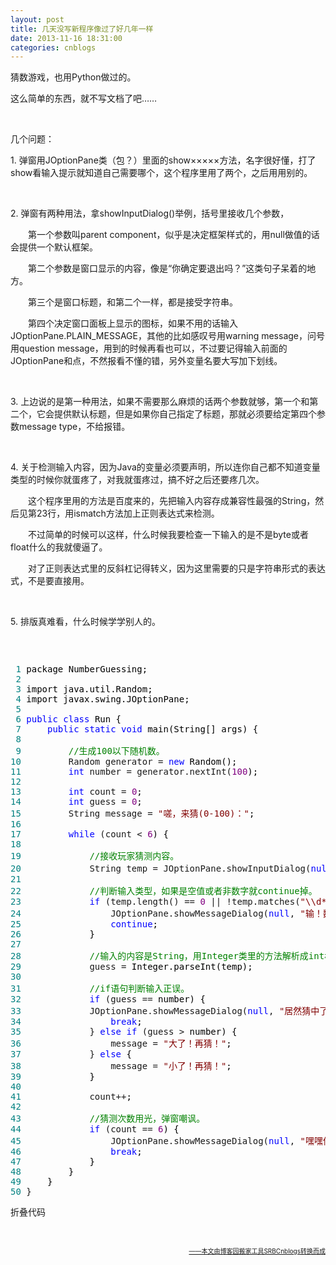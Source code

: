 ```yaml
---
layout: post
title: 几天没写新程序像过了好几年一样
date: 2013-11-16 18:31:00
categories: cnblogs
---
```


<p>猜数游戏，也用Python做过的。</p>
<p>这么简单的东西，就不写文档了吧&hellip;&hellip;</p>
<p>&nbsp;</p>
<p>几个问题：</p>
<p>1. 弹窗用JOptionPane类（包？）里面的show&times;&times;&times;&times;&times;方法，名字很好懂，打了show看输入提示就知道自己需要哪个，这个程序里用了两个，之后用用别的。</p>
<p>&nbsp;</p>
<p>2. 弹窗有两种用法，拿showInputDialog()举例，括号里接收几个参数，</p>
<p>　　第一个参数叫parent component，似乎是决定框架样式的，用null做值的话会提供一个默认框架。</p>
<p>　　第二个参数是窗口显示的内容，像是&ldquo;你确定要退出吗？&rdquo;这类句子呆着的地方。</p>
<p>　　第三个是窗口标题，和第二个一样，都是接受字符串。</p>
<p>　　第四个决定窗口面板上显示的图标，如果不用的话输入JOptionPane.PLAIN_MESSAGE，其他的比如感叹号用warning message，问号用question message，用到的时候再看也可以，不过要记得输入前面的JOptionPane和点，不然报看不懂的错，另外变量名要大写加下划线。</p>
<p>&nbsp;</p>
<p>3. 上边说的是第一种用法，如果不需要那么麻烦的话两个参数就够，第一个和第二个，它会提供默认标题，但是如果你自己指定了标题，那就必须要给定第四个参数message type，不给报错。</p>
<p>&nbsp;</p>
<p>4. 关于检测输入内容，因为Java的变量必须要声明，所以连你自己都不知道变量类型的时候你就蛋疼了，对我就蛋疼过，搞不好之后还要疼几次。</p>
<p>　　这个程序里用的方法是百度来的，先把输入内容存成兼容性最强的String，然后见第23行，用ismatch方法加上正则表达式来检测。</p>
<p>　　不过简单的时候可以这样，什么时候我要检查一下输入的是不是byte或者float什么的我就傻逼了。</p>
<p>　　对了正则表达式里的反斜杠记得转义，因为这里需要的只是字符串形式的表达式，不是要直接用。</p>
<p>&nbsp;</p>
<p>5. 排版真难看，什么时候学学别人的。</p>
<p>&nbsp;</p>
<div class="cnblogs_code" onclick="cnblogs_code_show('c73257b5-b368-4859-9485-b4d2790c0dbb')"><img id="code_img_closed_c73257b5-b368-4859-9485-b4d2790c0dbb" class="code_img_closed" src="http://images.cnblogs.com/OutliningIndicators/ContractedBlock.gif" alt="" /><img id="code_img_opened_c73257b5-b368-4859-9485-b4d2790c0dbb" class="code_img_opened" style="display: none;" onclick="cnblogs_code_hide('c73257b5-b368-4859-9485-b4d2790c0dbb',event)" src="http://images.cnblogs.com/OutliningIndicators/ExpandedBlockStart.gif" alt="" />
<div id="cnblogs_code_open_c73257b5-b368-4859-9485-b4d2790c0dbb" class="cnblogs_code_hide">
<pre><span style="color: #008080;"> 1</span> <span style="color: #000000;">package NumberGuessing;
</span><span style="color: #008080;"> 2</span> 
<span style="color: #008080;"> 3</span> <span style="color: #000000;">import java.util.Random;
</span><span style="color: #008080;"> 4</span> <span style="color: #000000;">import javax.swing.JOptionPane;
</span><span style="color: #008080;"> 5</span> 
<span style="color: #008080;"> 6</span> <span style="color: #0000ff;">public</span> <span style="color: #0000ff;">class</span><span style="color: #000000;"> Run {
</span><span style="color: #008080;"> 7</span>     <span style="color: #0000ff;">public</span> <span style="color: #0000ff;">static</span> <span style="color: #0000ff;">void</span><span style="color: #000000;"> main(String[] args) {
</span><span style="color: #008080;"> 8</span>         
<span style="color: #008080;"> 9</span>         <span style="color: #008000;">//</span><span style="color: #008000;">生成100以下随机数。</span>
<span style="color: #008080;">10</span>         Random generator = <span style="color: #0000ff;">new</span><span style="color: #000000;"> Random();
</span><span style="color: #008080;">11</span>         <span style="color: #0000ff;">int</span> number = generator.nextInt(<span style="color: #800080;">100</span><span style="color: #000000;">);
</span><span style="color: #008080;">12</span>         
<span style="color: #008080;">13</span>         <span style="color: #0000ff;">int</span> count = <span style="color: #800080;">0</span><span style="color: #000000;">;
</span><span style="color: #008080;">14</span>         <span style="color: #0000ff;">int</span> guess = <span style="color: #800080;">0</span><span style="color: #000000;">;
</span><span style="color: #008080;">15</span>         String message = <span style="color: #800000;">"</span><span style="color: #800000;">嗟，来猜(0-100)：</span><span style="color: #800000;">"</span><span style="color: #000000;">;
</span><span style="color: #008080;">16</span>         
<span style="color: #008080;">17</span>         <span style="color: #0000ff;">while</span> (count &lt; <span style="color: #800080;">6</span><span style="color: #000000;">) {
</span><span style="color: #008080;">18</span>             
<span style="color: #008080;">19</span>             <span style="color: #008000;">//</span><span style="color: #008000;">接收玩家猜测内容。</span>
<span style="color: #008080;">20</span>             String temp = JOptionPane.showInputDialog(<span style="color: #0000ff;">null</span>, message ,<span style="color: #800000;">"</span><span style="color: #800000;">猜！第</span><span style="color: #800000;">"</span> + (count+<span style="color: #800080;">1</span>) + <span style="color: #800000;">"</span><span style="color: #800000;">次！</span><span style="color: #800000;">"</span><span style="color: #000000;">, JOptionPane.WARNING_MESSAGE);
</span><span style="color: #008080;">21</span>             
<span style="color: #008080;">22</span>             <span style="color: #008000;">//</span><span style="color: #008000;">判断输入类型，如果是空值或者非数字就continue掉。</span>
<span style="color: #008080;">23</span>             <span style="color: #0000ff;">if</span> (temp.length() == <span style="color: #800080;">0</span> || !temp.matches(<span style="color: #800000;">"</span><span style="color: #800000;">\\d*</span><span style="color: #800000;">"</span><span style="color: #000000;">)) {
</span><span style="color: #008080;">24</span>                 JOptionPane.showMessageDialog(<span style="color: #0000ff;">null</span>, <span style="color: #800000;">"</span><span style="color: #800000;">输！数！字！</span><span style="color: #800000;">"</span><span style="color: #000000;">);
</span><span style="color: #008080;">25</span>                 <span style="color: #0000ff;">continue</span><span style="color: #000000;">;
</span><span style="color: #008080;">26</span> <span style="color: #000000;">            }
</span><span style="color: #008080;">27</span>             
<span style="color: #008080;">28</span>             <span style="color: #008000;">//</span><span style="color: #008000;">输入的内容是String，用Integer类里的方法解析成int格式。</span>
<span style="color: #008080;">29</span>             guess =<span style="color: #000000;"> Integer.parseInt(temp);
</span><span style="color: #008080;">30</span>             
<span style="color: #008080;">31</span>             <span style="color: #008000;">//</span><span style="color: #008000;">if语句判断输入正误。</span>
<span style="color: #008080;">32</span>             <span style="color: #0000ff;">if</span> (guess ==<span style="color: #000000;"> number) {
</span><span style="color: #008080;">33</span>             JOptionPane.showMessageDialog(<span style="color: #0000ff;">null</span>, <span style="color: #800000;">"</span><span style="color: #800000;">居然猜中了，怎么可能，啊啊啊啊啊卡卡罗特你算计我！！！</span><span style="color: #800000;">"</span>, <span style="color: #800000;">"</span><span style="color: #800000;">hehe</span><span style="color: #800000;">"</span><span style="color: #000000;">,JOptionPane.WARNING_MESSAGE);
</span><span style="color: #008080;">34</span>                 <span style="color: #0000ff;">break</span><span style="color: #000000;">;
</span><span style="color: #008080;">35</span>             } <span style="color: #0000ff;">else</span> <span style="color: #0000ff;">if</span> (guess &gt;<span style="color: #000000;"> number) {
</span><span style="color: #008080;">36</span>                 message = <span style="color: #800000;">"</span><span style="color: #800000;">大了！再猜！</span><span style="color: #800000;">"</span><span style="color: #000000;">;
</span><span style="color: #008080;">37</span>             } <span style="color: #0000ff;">else</span><span style="color: #000000;"> {
</span><span style="color: #008080;">38</span>                 message = <span style="color: #800000;">"</span><span style="color: #800000;">小了！再猜！</span><span style="color: #800000;">"</span><span style="color: #000000;">;
</span><span style="color: #008080;">39</span> <span style="color: #000000;">            }
</span><span style="color: #008080;">40</span>             
<span style="color: #008080;">41</span>             count++<span style="color: #000000;">;
</span><span style="color: #008080;">42</span>             
<span style="color: #008080;">43</span>             <span style="color: #008000;">//</span><span style="color: #008000;">猜测次数用光，弹窗嘲讽。</span>
<span style="color: #008080;">44</span>             <span style="color: #0000ff;">if</span> (count == <span style="color: #800080;">6</span><span style="color: #000000;">) {
</span><span style="color: #008080;">45</span>                 JOptionPane.showMessageDialog(<span style="color: #0000ff;">null</span>, <span style="color: #800000;">"</span><span style="color: #800000;">嘿嘿你猜不着</span><span style="color: #800000;">"</span>, <span style="color: #800000;">"</span><span style="color: #800000;">有没有觉得智商受到了挑战</span><span style="color: #800000;">"</span><span style="color: #000000;">, JOptionPane.PLAIN_MESSAGE);
</span><span style="color: #008080;">46</span>                 <span style="color: #0000ff;">break</span><span style="color: #000000;">;
</span><span style="color: #008080;">47</span> <span style="color: #000000;">            }
</span><span style="color: #008080;">48</span> <span style="color: #000000;">        }
</span><span style="color: #008080;">49</span> <span style="color: #000000;">    }
</span><span style="color: #008080;">50</span> }</pre>
</div>
<span class="cnblogs_code_collapse">折叠代码</span></div>
<p>&nbsp;</p>

<div align=right><a href="https://github.com/mlxy"><font size=1>——本文由博客园搬家工具SRBCnblogs转换而成</font></a></div>